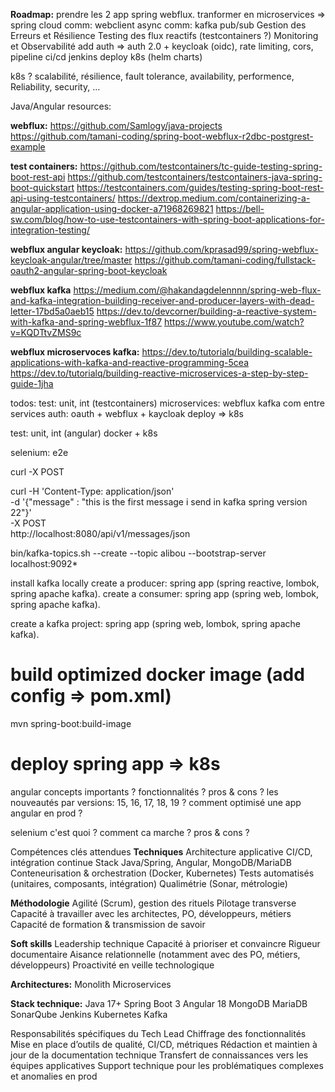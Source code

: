 

**Roadmap:**
prendre les 2 app spring webflux.
tranformer en microservices => spring cloud
comm: webclient async
comm: kafka pub/sub
Gestion des Erreurs et Résilience
Testing des flux reactifs (testcontainers ?)
Monitoring et Observabilité
add auth => auth 2.0 + keycloak (oidc), rate limiting, cors, 
pipeline ci/cd jenkins
deploy k8s (helm charts)

k8s ? scalabilité, résilience, fault tolerance, availability, performence, Reliability, security, ...


Java/Angular resources:

**webflux:**
https://github.com/Samlogy/java-projects
https://github.com/tamani-coding/spring-boot-webflux-r2dbc-postgrest-example


**test containers:**
https://github.com/testcontainers/tc-guide-testing-spring-boot-rest-api
https://github.com/testcontainers/testcontainers-java-spring-boot-quickstart
https://testcontainers.com/guides/testing-spring-boot-rest-api-using-testcontainers/
https://dextrop.medium.com/containerizing-a-angular-application-using-docker-a71968269821
https://bell-sw.com/blog/how-to-use-testcontainers-with-spring-boot-applications-for-integration-testing/


**webflux angular keycloak:**
https://github.com/kprasad99/spring-webflux-keycloak-angular/tree/master
https://github.com/tamani-coding/fullstack-oauth2-angular-spring-boot-keycloak


**webflux kafka**
https://medium.com/@hakandagdelennnn/spring-web-flux-and-kafka-integration-building-receiver-and-producer-layers-with-dead-letter-17bd5a0aeb15
https://dev.to/devcorner/building-a-reactive-system-with-kafka-and-spring-webflux-1f87
https://www.youtube.com/watch?v=KQDTtvZMS9c


**webflux microservoces kafka:**
https://dev.to/tutorialq/building-scalable-applications-with-kafka-and-reactive-programming-5cea
https://dev.to/tutorialq/building-reactive-microservices-a-step-by-step-guide-1jha







todos:
test: unit, int (testcontainers)
microservices: webflux
kafka com entre services
auth: oauth + webflux + kaycloak
deploy => k8s

test: unit, int (angular)
docker + k8s

selenium: e2e


curl -X POST 

curl -H 'Content-Type: application/json' \
     -d  '{"message" : "this is the first message i send in kafka spring version 22"}' \
     -X POST \
     http://localhost:8080/api/v1/messages/json



bin/kafka-topics.sh --create --topic alibou --bootstrap-server localhost:9092*


install kafka locally
create a producer: spring app (spring reactive, lombok, spring apache kafka).
create a consumer: spring app (spring web, lombok, spring apache kafka).

create a kafka project: spring app (spring web, lombok, spring apache kafka).


# build optimized docker image (add config => pom.xml)
mvn spring-boot:build-image


# deploy spring app => k8s



angular
concepts importants ? fonctionnalités ?
pros & cons ?
les nouveautés par versions: 15, 16, 17, 18, 19 ?
comment optimisé une app angular en prod ?


selenium
c'est quoi ? comment ca marche ?
pros & cons ?




Compétences clés attendues
**Techniques**
Architecture applicative
CI/CD, intégration continue
Stack Java/Spring, Angular, MongoDB/MariaDB
Conteneurisation & orchestration (Docker, Kubernetes)
Tests automatisés (unitaires, composants, intégration)
Qualimétrie (Sonar, métrologie)

**Méthodologie**
Agilité (Scrum), gestion des rituels
Pilotage transverse
Capacité à travailler avec les architectes, PO, développeurs, métiers
Capacité de formation & transmission de savoir

**Soft skills**
Leadership technique
Capacité à prioriser et convaincre
Rigueur documentaire
Aisance relationnelle (notamment avec des PO, métiers, développeurs)
Proactivité en veille technologique


**Architectures:**
Monolith
Microservices


**Stack technique:**
Java 17+
Spring Boot 3
Angular 18
MongoDB
MariaDB
SonarQube
Jenkins
Kubernetes
Kafka


Responsabilités spécifiques du Tech Lead
Chiffrage des fonctionnalités
Mise en place d’outils de qualité, CI/CD, métriques
Rédaction et maintien à jour de la documentation technique
Transfert de connaissances vers les équipes applicatives
Support technique pour les problématiques complexes et anomalies en prod


